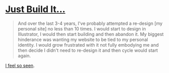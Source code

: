 # [Just Build It...](https://blog.stephaniestimac.com/posts/2023/09/just-build-it/)

> And over the last 3-4 years, I've probably attempted a re-design [my personal site] no less than 10 times. I would start to design in Illustrator, I would then start building and then abandon it. My biggest hinderance was wanting my website to be tied to my personal identity. I would grow frustrated with it not fully embodying me and then decide I didn't need to re-design it and then cycle would start again.

[I feel so seen](https://twitter.com/jimniels/status/1573873793138835458?s=20). 

